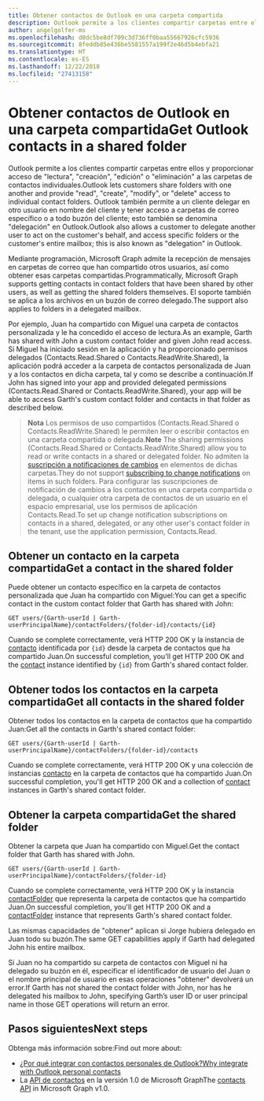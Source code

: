 ```yaml
---
title: Obtener contactos de Outlook en una carpeta compartida
description: Outlook permite a los clientes compartir carpetas entre ellos y proporcionar acceso de lectura, creación, edición o eliminación a las carpetas de contactos individuales. Outlook también permite a un cliente delegar en otro usuario para actuar en nombre del cliente.
author: angelgolfer-ms
ms.openlocfilehash: d0dc5be8df709c3d736ff0baa55667926cfc5936
ms.sourcegitcommit: 8feddb85e436be5581557a199f2e46d5b4ebfa21
ms.translationtype: HT
ms.contentlocale: es-ES
ms.lasthandoff: 12/22/2018
ms.locfileid: "27413158"
---
```

# <a name="get-outlook-contacts-in-a-shared-folder"></a><span data-ttu-id="11542-104">Obtener contactos de Outlook en una carpeta compartida</span><span class="sxs-lookup"><span data-stu-id="11542-104">Get Outlook contacts in a shared folder</span></span>

<span data-ttu-id="11542-105">Outlook permite a los clientes compartir carpetas entre ellos y proporcionar acceso de "lectura", "creación", "edición" o "eliminación" a las carpetas de contactos individuales.</span><span class="sxs-lookup"><span data-stu-id="11542-105">Outlook lets customers share folders with one another and provide "read", "create", "modify", or "delete" access to individual contact folders.</span></span> <span data-ttu-id="11542-106">Outlook también permite a un cliente delegar en otro usuario en nombre del cliente y tener acceso a carpetas de correo específico o a todo buzón del cliente; esto también se denomina "delegación" en Outlook.</span><span class="sxs-lookup"><span data-stu-id="11542-106">Outlook also allows a customer to delegate another user to act on the customer's behalf, and access specific folders or the customer's entire mailbox; this is also known as "delegation" in Outlook.</span></span>

<span data-ttu-id="11542-107">Mediante programación, Microsoft Graph admite la recepción de mensajes en carpetas de correo que han compartido otros usuarios, así como obtener esas carpetas compartidas.</span><span class="sxs-lookup"><span data-stu-id="11542-107">Programmatically, Microsoft Graph supports getting contacts in contact folders that have been shared by other users, as well as getting the shared folders themselves.</span></span> <span data-ttu-id="11542-108">El soporte también se aplica a los archivos en un buzón de correo delegado.</span><span class="sxs-lookup"><span data-stu-id="11542-108">The support also applies to folders in a delegated mailbox.</span></span>

<span data-ttu-id="11542-109">Por ejemplo, Juan ha compartido con Miguel una carpeta de contactos personalizada y le ha concedido el acceso de lectura.</span><span class="sxs-lookup"><span data-stu-id="11542-109">As an example, Garth has shared with John a custom contact folder and given John read access.</span></span> <span data-ttu-id="11542-110">Si Miguel ha iniciado sesión en la aplicación y ha proporcionado permisos delegados (Contacts.Read.Shared o Contacts.ReadWrite.Shared), la aplicación podrá acceder a la carpeta de contactos personalizada de Juan y a los contactos en dicha carpeta, tal y como se describe a continuación.</span><span class="sxs-lookup"><span data-stu-id="11542-110">If John has signed into your app and provided delegated permissions (Contacts.Read.Shared or Contacts.ReadWrite.Shared), your app will be able to access Garth's custom contact folder and contacts in that folder as described below.</span></span>

> <span data-ttu-id="11542-111">**Nota** Los permisos de uso compartidos (Contacts.Read.Shared o Contacts.ReadWrite.Shared) le permiten leer o escribir contactos en una carpeta compartida o delegada.</span><span class="sxs-lookup"><span data-stu-id="11542-111">**Note** The sharing permissions (Contacts.Read.Shared or Contacts.ReadWrite.Shared) allow you to read or write contacts in a shared or delegated folder.</span></span> <span data-ttu-id="11542-112">No admiten la [suscripción a notificaciones de cambios](webhooks.md) en elementos de dichas carpetas.</span><span class="sxs-lookup"><span data-stu-id="11542-112">They do not support [subscribing to change notifications](webhooks.md) on items in such folders.</span></span> <span data-ttu-id="11542-113">Para configurar las suscripciones de notificación de cambios a los contactos en una carpeta compartida o delegada, o cualquier otra carpeta de contactos de un usuario en el espacio empresarial, use los permisos de aplicación Contacts.Read.</span><span class="sxs-lookup"><span data-stu-id="11542-113">To set up change notification subscriptions on contacts in a shared, delegated, or any other user's contact folder in the tenant, use the application permission, Contacts.Read.</span></span>

## <a name="get-a-contact-in-the-shared-folder"></a><span data-ttu-id="11542-114">Obtener un contacto en la carpeta compartida</span><span class="sxs-lookup"><span data-stu-id="11542-114">Get a contact in the shared folder</span></span>

<span data-ttu-id="11542-115">Puede obtener un contacto específico en la carpeta de contactos personalizada que Juan ha compartido con Miguel:</span><span class="sxs-lookup"><span data-stu-id="11542-115">You can get a specific contact in the custom contact folder that Garth has shared with John:</span></span>

<!-- { "blockType": "ignored" } -->
```http
GET users/{Garth-userId | Garth-userPrincipalName}/contactFolders/{folder-id}/contacts/{id}
```

<span data-ttu-id="11542-116">Cuando se complete correctamente, verá HTTP 200 OK y la instancia de [contacto](/graph/api/resources/contact?view=graph-rest-1.0) identificada por `{id}` desde la carpeta de contactos que ha compartido Juan.</span><span class="sxs-lookup"><span data-stu-id="11542-116">On successful completion, you'll get HTTP 200 OK and the [contact](/graph/api/resources/contact?view=graph-rest-1.0) instance identified by `{id}` from Garth's shared contact folder.</span></span>

## <a name="get-all-contacts-in-the-shared-folder"></a><span data-ttu-id="11542-117">Obtener todos los contactos en la carpeta compartida</span><span class="sxs-lookup"><span data-stu-id="11542-117">Get all contacts in the shared folder</span></span>

<span data-ttu-id="11542-118">Obtener todos los contactos en la carpeta de contactos que ha compartido Juan:</span><span class="sxs-lookup"><span data-stu-id="11542-118">Get all the contacts in Garth's shared contact folder:</span></span>

<!-- { "blockType": "ignored" } -->
```http
GET users/{Garth-userId | Garth-userPrincipalName}/contactFolders/{folder-id}/contacts
```

<span data-ttu-id="11542-119">Cuando se complete correctamente, verá HTTP 200 OK y una colección de instancias [contacto](/graph/api/resources/contact?view=graph-rest-1.0) en la carpeta de contactos que ha compartido Juan.</span><span class="sxs-lookup"><span data-stu-id="11542-119">On successful completion, you'll get HTTP 200 OK and a collection of [contact](/graph/api/resources/contact?view=graph-rest-1.0) instances in Garth's shared contact folder.</span></span>

## <a name="get-the-shared-folder"></a><span data-ttu-id="11542-120">Obtener la carpeta compartida</span><span class="sxs-lookup"><span data-stu-id="11542-120">Get the shared folder</span></span>

<span data-ttu-id="11542-121">Obtener la carpeta que Juan ha compartido con Miguel.</span><span class="sxs-lookup"><span data-stu-id="11542-121">Get the contact folder that Garth has shared with John.</span></span>

<!-- { "blockType": "ignored" } -->
```http
GET users/{Garth-userId | Garth-userPrincipalName}/contactFolders/{folder-id}
```

<span data-ttu-id="11542-122">Cuando se complete correctamente, verá HTTP 200 OK y la instancia [contactFolder](/graph/api/resources/contactfolder?view=graph-rest-1.0) que representa la carpeta de contactos que ha compartido Juan.</span><span class="sxs-lookup"><span data-stu-id="11542-122">On successful completion, you'll get HTTP 200 OK and a [contactFolder](/graph/api/resources/contactfolder?view=graph-rest-1.0) instance that represents Garth's shared contact folder.</span></span>

<span data-ttu-id="11542-123">Las mismas capacidades de "obtener" aplican si Jorge hubiera delegado en Juan todo su buzón.</span><span class="sxs-lookup"><span data-stu-id="11542-123">The same GET capabilities apply if Garth had delegated John his entire mailbox.</span></span>

<span data-ttu-id="11542-124">Si Juan no ha compartido su carpeta de contactos con Miguel ni ha delegado su buzón en él, especificar el identificador de usuario del Juan o el nombre principal de usuario en esas operaciones "obtener" devolverá un error.</span><span class="sxs-lookup"><span data-stu-id="11542-124">If Garth has not shared the contact folder with John, nor has he delegated his mailbox to John, specifying Garth’s user ID or user principal name in those GET operations will return an error.</span></span> 


## <a name="next-steps"></a><span data-ttu-id="11542-125">Pasos siguientes</span><span class="sxs-lookup"><span data-stu-id="11542-125">Next steps</span></span>

<span data-ttu-id="11542-126">Obtenga más información sobre:</span><span class="sxs-lookup"><span data-stu-id="11542-126">Find out more about:</span></span>

- [<span data-ttu-id="11542-127">¿Por qué integrar con contactos personales de Outlook?</span><span class="sxs-lookup"><span data-stu-id="11542-127">Why integrate with Outlook personal contacts</span></span>](outlook-contacts-concept-overview.md)
- <span data-ttu-id="11542-128">La [API de contactos](/graph/api/resources/contact?view=graph-rest-1.0) en la versión 1.0 de Microsoft Graph</span><span class="sxs-lookup"><span data-stu-id="11542-128">The [contacts API](/graph/api/resources/contact?view=graph-rest-1.0) in Microsoft Graph v1.0.</span></span>